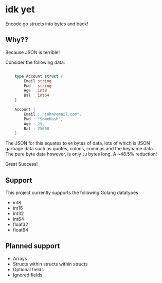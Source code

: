 # idk yet

Encode go structs into bytes and back!

## Why??
Because JSON is terrible!

Consider the following data:
```go

    type Account struct {
    	Email string
    	Pwd   string
    	Age   int8
    	Bal   int64
    }

    Account {
        Email : "john@email.com",
        Pwd : "SomeHash",
        Age : 25,
        Bal : 25600
    }

```

The JSON for this equates to `64` bytes of data, lots of which is JSON garbage data such as quotes, colons, commas and the keyname data.  
The pure byte data however, is only `33` bytes long. A ~48.5% reduction!

Great Success!

## Support

This project currently supports the following Golang datatypes
- int8
- int16
- int32
- int64
- float32
- float64

## Planned support

- Arrays
- Structs within structs within structs
- Optional fields
- Ignored fields

